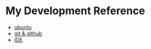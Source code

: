 # My Development Reference

<!-- START doctoc generated TOC please keep comment here to allow auto update -->
<!-- DON'T EDIT THIS SECTION, INSTEAD RE-RUN doctoc TO UPDATE -->

<!-- END doctoc generated TOC please keep comment here to allow auto update -->

* [ubuntu](./ubuntu)
* [git & github](./git.md)
* [IDE](./ide.md)